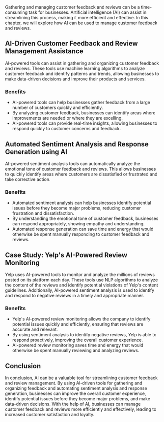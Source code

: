 
Gathering and managing customer feedback and reviews can be a time-consuming task for businesses. Artificial intelligence (AI) can assist in streamlining this process, making it more efficient and effective. In this chapter, we will explore how AI can be used to manage customer feedback and reviews.

AI-Driven Customer Feedback and Review Management Assistance
------------------------------------------------------------

AI-powered tools can assist in gathering and organizing customer feedback and reviews. These tools use machine learning algorithms to analyze customer feedback and identify patterns and trends, allowing businesses to make data-driven decisions and improve their products and services.

### Benefits

* AI-powered tools can help businesses gather feedback from a large number of customers quickly and efficiently.
* By analyzing customer feedback, businesses can identify areas where improvements are needed or where they are excelling.
* AI-powered tools can provide real-time insights, allowing businesses to respond quickly to customer concerns and feedback.

Automated Sentiment Analysis and Response Generation using AI
-------------------------------------------------------------

AI-powered sentiment analysis tools can automatically analyze the emotional tone of customer feedback and reviews. This allows businesses to quickly identify areas where customers are dissatisfied or frustrated and take corrective action.

### Benefits

* Automated sentiment analysis can help businesses identify potential issues before they become major problems, reducing customer frustration and dissatisfaction.
* By understanding the emotional tone of customer feedback, businesses can respond appropriately, showing empathy and understanding.
* Automated response generation can save time and energy that would otherwise be spent manually responding to customer feedback and reviews.

Case Study: Yelp's AI-Powered Review Monitoring
-----------------------------------------------

Yelp uses AI-powered tools to monitor and analyze the millions of reviews posted on its platform each day. These tools use NLP algorithms to analyze the content of the reviews and identify potential violations of Yelp's content guidelines. Additionally, AI-powered sentiment analysis is used to identify and respond to negative reviews in a timely and appropriate manner.

### Benefits

* Yelp's AI-powered review monitoring allows the company to identify potential issues quickly and efficiently, ensuring that reviews are accurate and relevant.
* By using sentiment analysis to identify negative reviews, Yelp is able to respond proactively, improving the overall customer experience.
* AI-powered review monitoring saves time and energy that would otherwise be spent manually reviewing and analyzing reviews.

Conclusion
----------

In conclusion, AI can be a valuable tool for streamlining customer feedback and review management. By using AI-driven tools for gathering and organizing feedback and automating sentiment analysis and response generation, businesses can improve the overall customer experience, identify potential issues before they become major problems, and make data-driven decisions. With the help of AI, businesses can manage customer feedback and reviews more efficiently and effectively, leading to increased customer satisfaction and loyalty.

